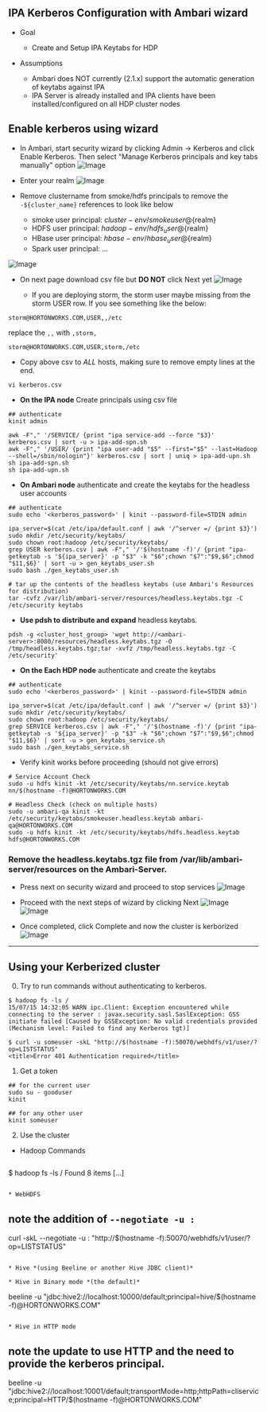 ## IPA Kerberos Configuration with Ambari wizard

- Goal
    - Create and Setup IPA Keytabs for HDP
    
- Assumptions
    - Ambari does NOT currently (2.1.x) support the automatic generation of keytabs against IPA
    - IPA Server is already installed and IPA clients have been installed/configured on all HDP cluster nodes

## Enable kerberos using wizard

- In Ambari, start security wizard by clicking Admin -> Kerberos and click Enable Kerberos. Then select "Manage Kerberos principals and key tabs manually" option
![Image](../master/screenshots/2.3-ipa-kerb-1.png?raw=true)

- Enter your realm
![Image](../master/screenshots/2.3-ipa-kerb-2.png?raw=true)

- Remove clustername from smoke/hdfs principals to remove the `-${cluster_name}` references to look like below
  - smoke user principal: ${cluster-env/smokeuser}@${realm}
  - HDFS user principal: ${hadoop-env/hdfs_user}@${realm}
  - HBase user principal: ${hbase-env/hbase_user}@${realm}
  - Spark user principal: ...

![Image](../master/screenshots/2.3-ipa-kerb-3.png?raw=true)

- On next page download csv file but **DO NOT** click Next yet
![Image](../master/screenshots/2.3-ipa-kerb-4.png?raw=true)

  - If you are deploying storm, the storm user maybe missing from the storm USER row. If you see something like the below:
```
storm@HORTONWORKS.COM,USER,,/etc
```  
replace the `,,` with `,storm,`
```
storm@HORTONWORKS.COM,USER,storm,/etc
```  

-  Copy above csv to *ALL* hosts, making sure to remove empty lines at the end.
```
vi kerberos.csv
```

- **On the IPA node** Create principals using csv file

```
## authenticate
kinit admin
```

```
awk -F"," '/SERVICE/ {print "ipa service-add --force "$3}' kerberos.csv | sort -u > ipa-add-spn.sh
awk -F"," '/USER/ {print "ipa user-add "$5" --first="$5" --last=Hadoop --shell=/sbin/nologin"}' kerberos.csv | sort | uniq > ipa-add-upn.sh
sh ipa-add-spn.sh
sh ipa-add-upn.sh
```

- **On Ambari node** authenticate and create the keytabs for the headless user accounts

```
## authenticate
sudo echo '<kerberos_password>' | kinit --password-file=STDIN admin
```

```
ipa_server=$(cat /etc/ipa/default.conf | awk '/^server =/ {print $3}')
sudo mkdir /etc/security/keytabs/
sudo chown root:hadoop /etc/security/keytabs/
grep USER kerberos.csv | awk -F"," '/'$(hostname -f)'/ {print "ipa-getkeytab -s '${ipa_server}' -p "$3" -k "$6";chown "$7":"$9,$6";chmod "$11,$6}' | sort -u > gen_keytabs_user.sh
sudo bash ./gen_keytabs_user.sh
```

```
# tar up the contents of the headless keytabs (use Ambari's Resources for distribution)
tar -cvfz /var/lib/ambari-server/resources/headless.keytabs.tgz -C /etc/security keytabs
```

- **Use pdsh to distribute and expand** headless keytabs.
```
pdsh -g <cluster_host_group> 'wget http://<ambari-server>:8080/resources/headless.keytabs.tgz -O /tmp/headless.keytabs.tgz;tar -xvfz /tmp/headless.keytabs.tgz -C /etc/security'
```

- **On the Each HDP node** authenticate and create the keytabs

```
## authenticate
sudo echo '<kerberos_password>' | kinit --password-file=STDIN admin
```

```
ipa_server=$(cat /etc/ipa/default.conf | awk '/^server =/ {print $3}')
sudo mkdir /etc/security/keytabs/
sudo chown root:hadoop /etc/security/keytabs/
grep SERVICE kerberos.csv | awk -F"," '/'$(hostname -f)'/ {print "ipa-getkeytab -s '${ipa_server}' -p "$3" -k "$6";chown "$7":"$9,$6";chmod "$11,$6}' | sort -u > gen_keytabs_service.sh
sudo bash ./gen_keytabs_service.sh
```

- Verify kinit works before proceeding (should not give errors)

```
# Service Account Check
sudo -u hdfs kinit -kt /etc/security/keytabs/nn.service.keytab nn/$(hostname -f)@HORTONWORKS.COM

# Headless Check (check on multiple hosts)
sudo -u ambari-qa kinit -kt /etc/security/keytabs/smokeuser.headless.keytab ambari-qa@HORTONWORKS.COM
sudo -u hdfs kinit -kt /etc/security/keytabs/hdfs.headless.keytab hdfs@HORTONWORKS.COM
```

### Remove the headless.keytabs.tgz file from /var/lib/ambari-server/resources on the Ambari-Server.

- Press next on security wizard and proceed to stop services
![Image](../master/screenshots/2.3-ipa-kerb-stop.png?raw=true)

- Proceed with the next steps of wizard by clicking Next
![Image](../master/screenshots/Ambari-kerborize-cluster.png?raw=true)
![Image](../master/screenshots/Ambari-start-services.png?raw=true)

- Once completed, click Complete and now the cluster is kerborized
![Image](../master/screenshots/Ambari-wizard-completed.png?raw=true)

-------

## Using your Kerberized cluster

0. Try to run commands without authenticating to kerberos.
  ```
$ hadoop fs -ls /
15/07/15 14:32:05 WARN ipc.Client: Exception encountered while connecting to the server : javax.security.sasl.SaslException: GSS initiate failed [Caused by GSSException: No valid credentials provided (Mechanism level: Failed to find any Kerberos tgt)]
  ```

  ```
$ curl -u someuser -skL "http://$(hostname -f):50070/webhdfs/v1/user/?op=LISTSTATUS"
<title>Error 401 Authentication required</title>
  ```


1. Get a token
  ```
## for the current user
sudo su - gooduser
kinit

## for any other user
kinit someuser
  ```

2. Use the cluster

* Hadoop Commands
  ```
$ hadoop fs -ls /
Found 8 items
[...]
  ```
  
* WebHDFS
  ```
## note the addition of `--negotiate -u : `
curl -skL --negotiate -u : "http://$(hostname -f):50070/webhdfs/v1/user/?op=LISTSTATUS"
  ```

* Hive *(using Beeline or another Hive JDBC client)*

  * Hive in Binary mode *(the default)*
   ```
beeline -u "jdbc:hive2://localhost:10000/default;principal=hive/$(hostname -f)@HORTONWORKS.COM"
   ```

  * Hive in HTTP mode
  ```
## note the update to use HTTP and the need to provide the kerberos principal.
beeline -u "jdbc:hive2://localhost:10001/default;transportMode=http;httpPath=cliservice;principal=HTTP/$(hostname -f)@HORTONWORKS.COM"
  ```

